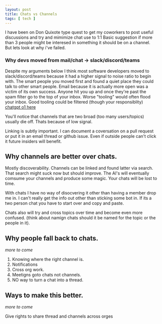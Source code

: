 ```yaml
---
layout: post
title: Chats vs Channels
tags: [ tech ]
---
```


I have been on Don Quixote type quest to get my coworkers to post useful discussions and try and mimimize chat use to 1:1 
Basic suggestion if more than 3 people might be interesed in something it should be on a channel. But lets look at why i've failed.  

###  Why devs moved from mail/chat -> slack/discord/teams

Despite my arguments below I think most software developers moved to slack/discord/teams because it had a higher signal to noise ratio to begin with.
The smart people you moved first and found a quiet place they could talk to other smart people. Email because it is actually more open was a victim of its own success. Anyone hit you up and once they're past the spam filter go to the top of your inbox.
Worse "tooling" would often flood your inbox. Good tooling could be filtered (though your responsiblity) 
[chatgpt o1 here](https://chatgpt.com/share/678e90d1-93e8-8009-94cb-363ec1b60d97)

You'll notice that channels that are two broad (too many users/topics) usually die off. Thats because of low signal. 

Linking is subtly important. I can document a coversation on a pull request or put it in an email thread or github issue. Even if outside people can't click it future insiders will benefit.

## Why channels are better over chats.

Mostly discoverability. Channels can be linked and found latter via search.  That search might suck now but should improve.
The AI's will eventually comsume your channels and produce some magic. Your chats will be lost to time. 

With chats I have no way of disocvering it other than having a member drop me in. I can't really get the info out other than sticking some bot in. If its a two person chat you have to start over and copy and paste.

Chats also will try and cross topics over time and become even more confused. (think about namign chats should it be named for the topic or the people in it). 

## Why people fall back to chats. 

*more to come*

1. Knowing where the right channel is. 
1. Notifications
1. Cross org work.
1. Meetigns goto chats not channels. 
1. NO way to turn a chat into a thread. 

## Ways to make this better.

*more to come*

Give rights to share thread and channels across orges
